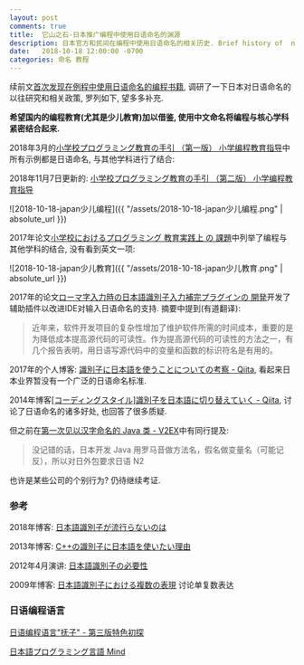 ```yaml
---
layout: post
comments: true
title:  它山之石-日本推广编程中使用日语命名的渊源
description: 日本官方和民间在编程中使用日语命名的相关历史. Brief history of  naming identifiers in Japanese.
date:   2018-10-18 12:00:00 -0700
categories: 命名 教程
---
```


续前文[首次发现在例程中使用日语命名的编程书籍](https://zhuanlan.zhihu.com/p/47127716), 调研了一下日本对日语命名的以往研究和相关政策, 罗列如下, 望多多补充.

**希望国内的编程教育(尤其是少儿教育)加以借鉴, 使用中文命名将编程与核心学科紧密结合起来.**

2018年3月的[小学校プログラミング教育の手引 （第一版） 小学编程教育指导](http://www.mext.go.jp/component/a_menu/education/micro_detail/__icsFiles/afieldfile/2018/03/30/1403162_01.pdf)中所有示例都是日语命名, 与其他学科进行了结合:

2018年11月7日更新的: [小学校プログラミング教育の手引 （第二版） 小学编程教育指导](http://www.pref.oita.jp/uploaded/attachment/2037117.pdf)

![2018-10-18-japan少儿编程]({{ "/assets/2018-10-18-japan少儿编程.png" | absolute_url }})

2017年论文[小学校におけるプログラミング 教育実践上 の 課題](http://www.naruto-u.ac.jp/journal/info-edu/j15005.pdf)中列举了编程与其他学科的结合, 没有看到英文一项:

![2018-10-18-japan少儿教育]({{ "/assets/2018-10-18-japan少儿教育.png" | absolute_url }})

2017年的论文[ローマ字入力時の日本語識別子入力補完プラグインの 開発](http://jssst.or.jp/files/user/taikai/2017/FOSE/fose3-1.pdf)开发了辅助插件以改进IDE对输入日语命名的支持. 摘要中提到(有道翻译):

> 近年来，软件开发项目的复杂性增加了维护软件所需的时间成本，重要的是为降低成本提高源代码的可读性。作为提高源代码的可读性的方法之一，有几个报告表明，用日语写源代码中的变量和函数的标识符名是有用的。

2017年的个人博客: [識別子に日本語を使うことについての考察 - Qiita](https://qiita.com/arai-ta/items/08d0fdb275ff0fcf68a6), 看起来日本业界暂没有一个广泛的日语命名标准.

2014年博客[[コーディングスタイル]識別子を日本語に切り替えていく - Qiita](https://qiita.com/mrdagon/items/2904a60ca43ceb18ad5d), 讨论了日语命名的诸多好处, 也回答了很多质疑.


但之前在[第一次见以汉字命名的 Java 类 - V2EX](https://www.v2ex.com/t/480623#r_6048174)中有同行提及:

> 没记错的话，日本开发 Java 用罗马音做方法名，假名做变量名（可能记反），所以对日外包要求日语 N2

也许是某些公司的个别行为? 仍待继续考证.
### 参考

2018年博客: [日本語識別子が流行らないのは](http://var.blog.jp/archives/75345476.html)

2013年博客: [C++の識別子に日本語を使いたい理由](http://d.hatena.ne.jp/mihael2/20031002)

2012年4月演讲: [日本語識別子の必要性](https://www.slideshare.net/potimarimo/ss-12314191)

2009年博客: [日本語識別子における複数の表現](http://blogs.wankuma.com/episteme/archive/2009/09/17/181335.aspx) 讨论单复数表达
### 日语编程语言

[日语编程语言"抚子" - 第三版特色初探](https://zhuanlan.zhihu.com/p/30800689)

[日本語プログラミング言語 Mind](https://www.scripts-lab.co.jp/mind/whatsmind.html)
